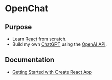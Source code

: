 # OpenChat

## Purpose

* Learn [React](https://reactjs.org/) from scratch.
* Build my own [ChatGPT](https://chat.openai.com/) using the [OpenAI API](https://platform.openai.com/).

## Documentation

* [Getting Started with Create React App](getting_started_with_create_react_app.md)
